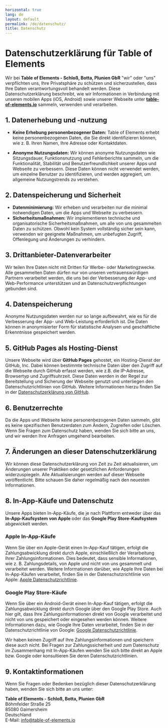 ```yaml
---
horizontal: true
lang: de
layout: default
permalink: /de/datenschutz/
title: Datenschutz
---
```


# Datenschutzerklärung für Table of Elements

Wir bei **Table of Elements - Schloß, Botta, Plunien GbR** "wir" oder "uns" verpflichten uns, Ihre Privatsphäre zu schützen und sicherzustellen, dass Ihre Daten verantwortungsvoll behandelt werden. Diese Datenschutzerklärung beschreibt, wie wir Informationen in Verbindung mit unseren mobilen Apps (iOS, Android) sowie unserer Webseite unter **[table-of-elements.io](https://www.table-of-elements.io)** sammeln, verwenden und verarbeiten.

## 1. Datenerhebung und -nutzung
- **Keine Erhebung personenbezogener Daten:** Table of Elements erhebt keine personenbezogenen Daten, die Sie direkt identifizieren können, wie z. B. Ihren Namen, Ihre Adresse oder Kontaktdaten.

- **Anonyme Nutzungsdaten:** Wir können anonyme Nutzungsdaten wie Sitzungsdauer, Funktionsnutzung und Fehlerberichte sammeln, um die Funktionalität, Stabilität und Benutzerfreundlichkeit unserer Apps und Webseite zu verbessern. Diese Daten können nicht verwendet werden, um einzelne Benutzer zu identifizieren, und werden aggregiert, um allgemeine Nutzungstrends zu verstehen.

## 2. Datenspeicherung und Sicherheit
- **Datenminimierung:** Wir erheben und verarbeiten nur die minimal notwendigen Daten, um die Apps und Webseite zu verbessern.
- **Sicherheitsmaßnahmen:** Wir implementieren technische und organisatorische Sicherheitsmaßnahmen, um alle von uns gesammelten Daten zu schützen. Obwohl kein System vollständig sicher sein kann, verwenden wir geeignete Maßnahmen, um unbefugten Zugriff, Offenlegung und Änderungen zu verhindern.

## 3. Drittanbieter-Datenverarbeiter
Wir teilen Ihre Daten nicht mit Dritten für Werbe- oder Marketingzwecke. Alle gesammelten Daten dürfen nur von unseren vertrauenswürdigen Partnern verarbeitet werden, die uns bei der Verbesserung der App- und Web-Performance unterstützen und an Datenschutzverpflichtungen gebunden sind.

## 4. Datenspeicherung
Anonyme Nutzungsdaten werden nur so lange aufbewahrt, wie es für die Verbesserung der App- und Web-Leistung erforderlich ist. Die Daten können in anonymisierter Form für statistische Analysen und geschäftliche Erkenntnisse gespeichert werden.

## 5. GitHub Pages als Hosting-Dienst
Unsere Webseite wird über **GitHub Pages** gehostet, ein Hosting-Dienst der GitHub, Inc. Dabei können bestimmte technische Daten über den Zugriff auf die Webseite durch GitHub erfasst werden, wie z.B. die IP-Adresse, Browsertyp und Zugriffsuhrzeit. Diese Daten werden in der Regel zur Bereitstellung und Sicherung der Webseite genutzt und unterliegen den Datenschutzrichtlinien von GitHub. Weitere Informationen hierzu finden Sie in der [Datenschutzerklärung von GitHub](https://docs.github.com/de/site-policy/privacy-policies/github-privacy-statement).

## 6. Benutzerrechte
Da die Apps und Webseite keine personenbezogenen Daten sammeln, gibt es keine spezifischen Benutzerdaten zum Ändern, Zugreifen oder Löschen. Wenn Sie Fragen zum Datenschutz haben, wenden Sie sich bitte an uns, und wir werden Ihre Anfragen umgehend bearbeiten.

## 7. Änderungen an dieser Datenschutzerklärung
Wir können diese Datenschutzerklärung von Zeit zu Zeit aktualisieren, um Änderungen unserer Praktiken oder gesetzlichen Anforderungen widerzuspiegeln. Alle Aktualisierungen werden auf dieser Webseite veröffentlicht. Bitte schauen Sie daher regelmäßig nach den neuesten Informationen.

## 8. In-App-Käufe und Datenschutz

Unsere Apps bieten In-App-Käufe, die je nach Plattform entweder über das **In-App-Kaufsystem von Apple** oder das **Google Play Store-Kaufsystem** abgewickelt werden.

### Apple In-App-Käufe

Wenn Sie über ein Apple-Gerät einen In-App-Kauf tätigen, erfolgt die Zahlungsabwicklung direkt durch Apple, einschließlich der Verarbeitung Ihrer Zahlungsinformationen. Dies bedeutet, dass sensible Informationen, wie z. B. Zahlungsdetails, von Apple und nicht von uns gesammelt und verarbeitet werden. Weitere Informationen darüber, wie Apple Ihre Daten bei In-App-Käufen verarbeitet, finden Sie in der Datenschutzrichtlinie von Apple: [Apple Datenschutzrichtlinie](https://www.apple.com/legal/privacy/de-ww/).

### Google Play Store-Käufe

Wenn Sie über ein Android-Gerät einen In-App-Kauf tätigen, erfolgt die Zahlungsabwicklung direkt durch Google über den Google Play Store. Auch hier gilt, dass Ihre Zahlungsinformationen direkt von Google verarbeitet und nicht von uns gespeichert oder eingesehen werden können. Weitere Informationen dazu, wie Google Ihre Daten verarbeitet, finden Sie in der Datenschutzrichtlinie von Google: [Google Datenschutzrichtlinie](https://policies.google.com/privacy).

Wir haben keinen Zugriff auf Ihre Zahlungsinformationen und speichern diese auch nicht. Bei Fragen zur Zahlungssicherheit und zum Datenschutz im Zusammenhang mit In-App-Käufen wenden Sie sich bitte direkt an Apple bzw. Google oder konsultieren Sie deren Datenschutzrichtlinien.

## 9. Kontaktinformationen
Wenn Sie Fragen oder Bedenken bezüglich dieser Datenschutzerklärung haben, wenden Sie sich bitte an uns unter:

**Table of Elements - Schloß, Botta, Plunien GbR**\
Böhmfelder Straße 25\
85080 Gaimersheim\
Deutschland\
E-Mail: info@table-of-elements.io
